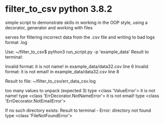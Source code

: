 # filter_to_csv python 3.8.2
simple script
to demonstrate skills in working in the OOP style,
using a decorator, generator and working with files

serves for filtering incorrect data from the .csv file
and writing to bad logs format .log

Use:
~/filter_to_csv$ python3 run_script.py -p 'example_data'
Result to terminal:

Invalid format: it is not name! in example_data/data32.csv line 6
Invalid format: it is not email! in example_data/data32.csv line 8

Result to file:
~/filter_to_csv/err_data_csv.log

too many values to unpack (expected 3) type <class 'ValueError'> 
it is not name! type <class 'ErrDecorator.NotNameError'> 
it is not email! type <class 'ErrDecorator.NotEmailError'>

If no such directory exists:
Result to terminal - Error: directory not found type <class 'FileNotFoundError'>
